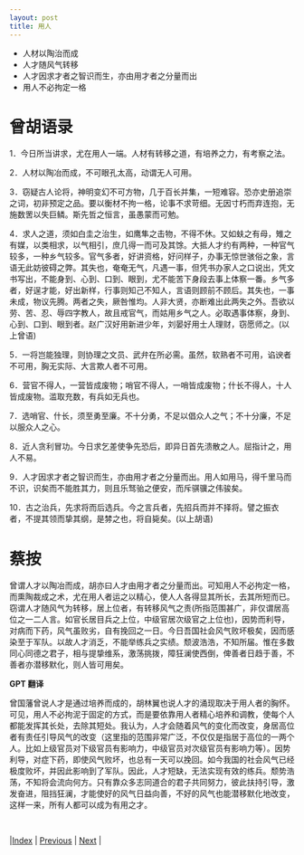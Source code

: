 ```yaml
---
layout: post
title: 用人
---
```


- 人材以陶治而成
- 人才随风气转移
- 人才因求才者之智识而生，亦由用才者之分量而出
- 用人不必拘定一格

# 曾胡语录

1．今日所当讲求，尤在用人一端。人材有转移之道，有培养之力，有考察之法。

2．人材以陶冶而成，不可眼孔太高，动谓无人可用。

3．窃疑古人论将，神明变幻不可方物，几于百长并集，一短难容。恐亦史册追崇之词，初非预定之品。要以衡材不拘一格，论事不求苛细。无因寸朽而弃连抱，无施数罟以失巨鳞。斯先哲之恒言，虽愚蒙而可勉。

4．求人之道，须如白圭之治生，如鹰隼之击物，不得不休。又如蚨之有母，雉之有媒，以类相求，以气相引，庶几得一而可及其馀。大抵人才约有两种，一种官气较多，一种乡气较多。官气多者，好讲资格，好问样子，办事无惊世骇俗之象，言语无此妨彼碍之弊。其失也，奄奄无气，凡遇一事，但凭书办家人之口说出，凭文书写出，不能身到、心到、口到、眼到，尤不能苦下身段去事上体察一番。乡气多者，好逞才能，好出新样，行事则知己不知人，言语则顾前不顾后。其失也，一事未成，物议先腾。两者之失，厥咎惟均。人非大贤，亦断难出此两失之外。吾欲以劳、苦、忍、辱四字教人，故且戒官气，而姑用乡气之人。必取遇事体察，身到、心到、口到、眼到者。赵广汉好用新进少年，刘晏好用士人理财，窃愿师之。(以上曾语)

5．一将岂能独理，则协理之文员、武弁在所必需。虽然，软熟者不可用，谄谀者不可用，胸无实际、大言欺人者不可用。

6．营官不得人，一营皆成废物；哨官不得人，一哨皆成废物；什长不得人，十人皆成废物。滥取充数，有兵如无兵也。

7．选哨官、什长，须至勇至廉。不十分勇，不足以倡众人之气；不十分廉，不足以服众人之心。

8．近人贪利冒功。今日求乞差使争先恐后，即异日首先溃散之人。屈指计之，用人不易。

9．人才因求才者之智识而生，亦由用才者之分量而出。用人如用马，得千里马而不识，识矣而不能胜其力，则且乐驽骀之便安，而斥骐骥之伟骏矣。

10．古之治兵，先求将而后选兵。今之言兵者，先招兵而并不择将。譬之振衣者，不提其领而挚其纲，是棼之也，将自毙矣。(以上胡语)

# 蔡按

曾谓人才以陶冶而成，胡亦曰人才由用才者之分量而出。可知用人不必拘定一格，而熏陶裁成之术，尤在用人者运之以精心，使人人各得显其所长，去其所短而已。窃谓人才随风气为转移，居上位者，有转移风气之责(所指范围甚广，非仅谓居高位之一二人言。如官长居目兵之上位，中级官居次级官之上位也)，因势而利导，对病而下药，风气虽败劣，自有挽回之一日。今日吾国社会风气败坏极矣，因而感染至于军队。以故人才消乏，不能举练兵之实绩。颓波浩浩，不知所届。惟在多数同心同德之君子，相与提挚维系，激荡挑拨，障狂澜使西倒，俾善者日趋于善，不善者亦潜移默化，则人皆可用矣。

**GPT 翻译**

曾国藩曾说人才是通过培养而成的，胡林翼也说人才的涌现取决于用人者的胸怀。可见，用人不必拘泥于固定的方式，而是要依靠用人者精心培养和调教，使每个人都能发挥其长处，去除其短处。我认为，人才会随着风气的变化而改变，身居高位者有责任引导风气的改变（这里指的范围非常广泛，不仅仅是指居于高位的一两个人。比如上级官员对下级官员有影响力，中级官员对次级官员有影响力等）。因势利导，对症下药，即使风气败坏，也总有一天可以挽回。如今我国的社会风气已经极度败坏，并因此影响到了军队。因此，人才短缺，无法实现有效的练兵。颓势浩荡，不知将会流向何方。只有靠众多志同道合的君子共同努力，彼此扶持引导，激发奋进，阻挡狂澜，才能使好的风气日益向善，不好的风气也能潜移默化地改变，这样一来，所有人都可以成为有用之才。

<br/>

|[Index](./) | [Previous](6-3-3-jiangcai) | [Next](6-3-7-shangzhi) |

